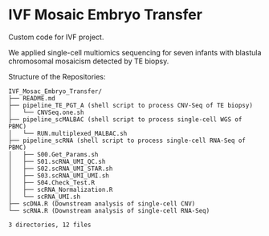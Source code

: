 # IVF Mosaic Embryo Transfer

 Custom code for IVF project.

We applied single-cell multiomics sequencing for seven infants with blastula chromosomal mosaicism detected by TE biopsy.

Structure of the  Repositories:

```
IVF_Mosac_Embryo_Transfer/
├── README.md
├── pipeline_TE_PGT_A (shell script to process CNV-Seq of TE biopsy)
│   └── CNVSeq.one.sh
├── pipeline_scMALBAC (shell script to process single-cell WGS of PBMC)
│   └── RUN.multiplexed_MALBAC.sh
├── pipeline_scRNA (shell script to process single-cell RNA-Seq of PBMC)
│   ├── S00.Get_Params.sh
│   ├── S01.scRNA_UMI_QC.sh
│   ├── S02.scRNA_UMI_STAR.sh
│   ├── S03.scRNA_UMI_UMI.sh
│   ├── S04.Check_Test.R
│   ├── scRNA_Normalization.R
│   └── scRNA_UMI.sh
├── scDNA.R (Downstream analysis of single-cell CNV)
└── scRNA.R (Downstream analysis of single-cell RNA-Seq)

3 directories, 12 files
```

